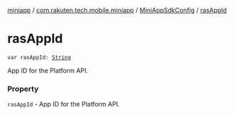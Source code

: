[miniapp](../../index.md) / [com.rakuten.tech.mobile.miniapp](../index.md) / [MiniAppSdkConfig](index.md) / [rasAppId](./ras-app-id.md)

# rasAppId

`var rasAppId: `[`String`](https://kotlinlang.org/api/latest/jvm/stdlib/kotlin/-string/index.html)

App ID for the Platform API.

### Property

`rasAppId` - App ID for the Platform API.